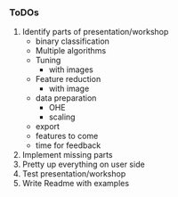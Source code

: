 ### ToDOs

1. Identify parts of presentation/workshop
    - binary classification
    - Multiple algorithms
    - Tuning
        - with images
    - Feature reduction
        - with image
    - data preparation
        - OHE
        - scaling
    - export
    - features to come
    - time for feedback
1. Implement missing parts
1. Pretty up everything on user side
1. Test presentation/workshop
1. Write Readme with examples